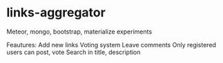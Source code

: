 # links-aggregator
Meteor, mongo, bootstrap, materialize experiments

Feautures:
  Add new links
  Voting system
  Leave comments
  Only registered users can post, vote 
  Search in title, description
